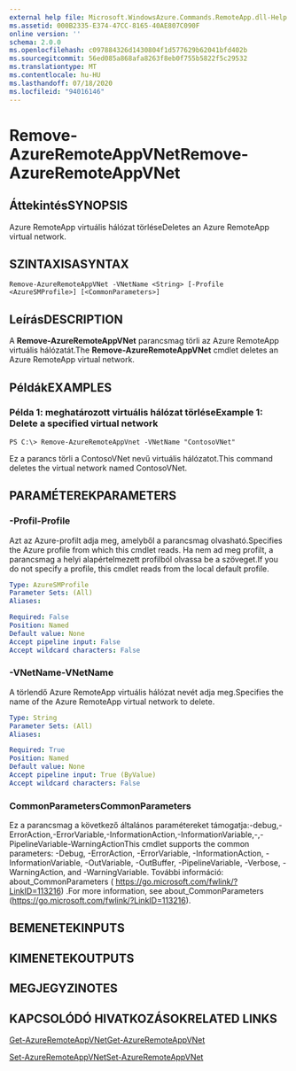 ```yaml
---
external help file: Microsoft.WindowsAzure.Commands.RemoteApp.dll-Help.xml
ms.assetid: 000B2335-E374-47CC-8165-40AE807C090F
online version: ''
schema: 2.0.0
ms.openlocfilehash: c097884326d1430804f1d577629b62041bfd402b
ms.sourcegitcommit: 56ed085a868afa8263f8eb0f755b5822f5c29532
ms.translationtype: MT
ms.contentlocale: hu-HU
ms.lasthandoff: 07/18/2020
ms.locfileid: "94016146"
---
```

# <span data-ttu-id="be16a-101">Remove-AzureRemoteAppVNet</span><span class="sxs-lookup"><span data-stu-id="be16a-101">Remove-AzureRemoteAppVNet</span></span>

## <span data-ttu-id="be16a-102">Áttekintés</span><span class="sxs-lookup"><span data-stu-id="be16a-102">SYNOPSIS</span></span>
<span data-ttu-id="be16a-103">Azure RemoteApp virtuális hálózat törlése</span><span class="sxs-lookup"><span data-stu-id="be16a-103">Deletes an Azure RemoteApp virtual network.</span></span>

## <span data-ttu-id="be16a-104">SZINTAXISA</span><span class="sxs-lookup"><span data-stu-id="be16a-104">SYNTAX</span></span>

```
Remove-AzureRemoteAppVNet -VNetName <String> [-Profile <AzureSMProfile>] [<CommonParameters>]
```

## <span data-ttu-id="be16a-105">Leírás</span><span class="sxs-lookup"><span data-stu-id="be16a-105">DESCRIPTION</span></span>
<span data-ttu-id="be16a-106">A **Remove-AzureRemoteAppVNet** parancsmag törli az Azure RemoteApp virtuális hálózatát.</span><span class="sxs-lookup"><span data-stu-id="be16a-106">The **Remove-AzureRemoteAppVNet** cmdlet deletes an Azure RemoteApp virtual network.</span></span>

## <span data-ttu-id="be16a-107">Példák</span><span class="sxs-lookup"><span data-stu-id="be16a-107">EXAMPLES</span></span>

### <span data-ttu-id="be16a-108">Példa 1: meghatározott virtuális hálózat törlése</span><span class="sxs-lookup"><span data-stu-id="be16a-108">Example 1: Delete a specified virtual network</span></span>
```
PS C:\> Remove-AzureRemoteAppVnet -VNetName "ContosoVNet"
```

<span data-ttu-id="be16a-109">Ez a parancs törli a ContosoVNet nevű virtuális hálózatot.</span><span class="sxs-lookup"><span data-stu-id="be16a-109">This command deletes the virtual network named ContosoVNet.</span></span>

## <span data-ttu-id="be16a-110">PARAMÉTEREK</span><span class="sxs-lookup"><span data-stu-id="be16a-110">PARAMETERS</span></span>

### <span data-ttu-id="be16a-111">-Profil</span><span class="sxs-lookup"><span data-stu-id="be16a-111">-Profile</span></span>
<span data-ttu-id="be16a-112">Azt az Azure-profilt adja meg, amelyből a parancsmag olvasható.</span><span class="sxs-lookup"><span data-stu-id="be16a-112">Specifies the Azure profile from which this cmdlet reads.</span></span>
<span data-ttu-id="be16a-113">Ha nem ad meg profilt, a parancsmag a helyi alapértelmezett profilból olvassa be a szöveget.</span><span class="sxs-lookup"><span data-stu-id="be16a-113">If you do not specify a profile, this cmdlet reads from the local default profile.</span></span>

```yaml
Type: AzureSMProfile
Parameter Sets: (All)
Aliases: 

Required: False
Position: Named
Default value: None
Accept pipeline input: False
Accept wildcard characters: False
```

### <span data-ttu-id="be16a-114">-VNetName</span><span class="sxs-lookup"><span data-stu-id="be16a-114">-VNetName</span></span>
<span data-ttu-id="be16a-115">A törlendő Azure RemoteApp virtuális hálózat nevét adja meg.</span><span class="sxs-lookup"><span data-stu-id="be16a-115">Specifies the name of the Azure RemoteApp virtual network to delete.</span></span>

```yaml
Type: String
Parameter Sets: (All)
Aliases: 

Required: True
Position: Named
Default value: None
Accept pipeline input: True (ByValue)
Accept wildcard characters: False
```

### <span data-ttu-id="be16a-116">CommonParameters</span><span class="sxs-lookup"><span data-stu-id="be16a-116">CommonParameters</span></span>
<span data-ttu-id="be16a-117">Ez a parancsmag a következő általános paramétereket támogatja:-debug,-ErrorAction,-ErrorVariable,-InformationAction,-InformationVariable,-,-PipelineVariable-WarningAction</span><span class="sxs-lookup"><span data-stu-id="be16a-117">This cmdlet supports the common parameters: -Debug, -ErrorAction, -ErrorVariable, -InformationAction, -InformationVariable, -OutVariable, -OutBuffer, -PipelineVariable, -Verbose, -WarningAction, and -WarningVariable.</span></span> <span data-ttu-id="be16a-118">További információ: about_CommonParameters ( https://go.microsoft.com/fwlink/?LinkID=113216) .</span><span class="sxs-lookup"><span data-stu-id="be16a-118">For more information, see about_CommonParameters (https://go.microsoft.com/fwlink/?LinkID=113216).</span></span>

## <span data-ttu-id="be16a-119">BEMENETEK</span><span class="sxs-lookup"><span data-stu-id="be16a-119">INPUTS</span></span>

## <span data-ttu-id="be16a-120">KIMENETEK</span><span class="sxs-lookup"><span data-stu-id="be16a-120">OUTPUTS</span></span>

## <span data-ttu-id="be16a-121">MEGJEGYZI</span><span class="sxs-lookup"><span data-stu-id="be16a-121">NOTES</span></span>

## <span data-ttu-id="be16a-122">KAPCSOLÓDÓ HIVATKOZÁSOK</span><span class="sxs-lookup"><span data-stu-id="be16a-122">RELATED LINKS</span></span>

[<span data-ttu-id="be16a-123">Get-AzureRemoteAppVNet</span><span class="sxs-lookup"><span data-stu-id="be16a-123">Get-AzureRemoteAppVNet</span></span>](./Get-AzureRemoteAppVNet.md)

[<span data-ttu-id="be16a-124">Set-AzureRemoteAppVNet</span><span class="sxs-lookup"><span data-stu-id="be16a-124">Set-AzureRemoteAppVNet</span></span>](./Set-AzureRemoteAppVNet.md)


